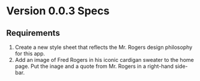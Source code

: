 # Version 0.0.3 Specs

## Requirements
1. Create a new style sheet that reflects the Mr. Rogers design philosophy for this app.
2. Add an image of Fred Rogers in his iconic cardigan sweater to the home page. Put the inage and a quote from Mr. Rogers in a right-hand side-bar.